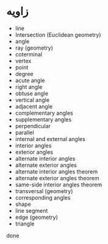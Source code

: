 ﻿
<h1>زاویه</h1>

<ul>
    <li>line</li>
    <li>Intersection (Euclidean geometry)</li>
    <li>angle</li>
    <li>ray (geometry)</li>
    <li>coterminal</li>
    <li>vertex</li>
    <li>point</li>
    <li>degree</li>
    <li>acute angle</li>
    <li>right angle</li>
    <li>obtuse angle</li>
    <li>vertical angle</li>
    <li>adjacent angle</li>
    <li>complementary angles</li>
    <li>supplementary angles</li>
    <li>perpendicular</li>
    <li>parallel</li>
    <li>internal and external angles</li>
    <li>interior angles</li>
    <li>exterior angles</li>
    <li>alternate interior angles</li>
    <li>alternate exterior angles</li>
    <li>alternate interior angles theorem</li>
    <li>alternate exterior angles theorem</li>
    <li>same-side interior angles theorem</li>
    <li>transversal (geometry)</li>
    <li>corresponding angles</li>
    <li>shape</li>
    <li>line segment</li>
    <li>edge (geometry)</li>
    <li>triangle</li>
</ul>

<p>
    done
</p>